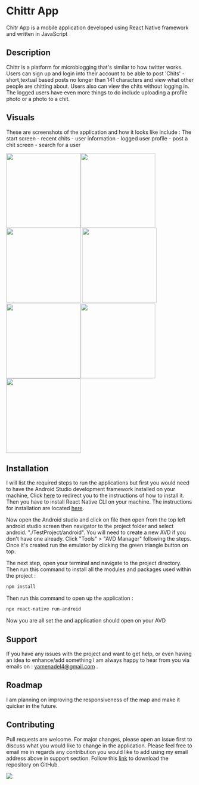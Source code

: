 # Chittr App

Chitr App is a mobile application developed using React Native framework and written in JavaScript

## Description
Chittr is a platform for microblogging that's similar to how twitter works. Users 
can sign up and login into their account to be able to post 'Chits' - short,textual based posts no longer than 141 characters and view what other people are chitting about. Users also can view the chits without logging in.
The logged users have even more things to do include uploading a profile photo or a photo to a chit.  

## Visuals
These are screenshots of the application and how it looks like include : The start screen - recent chits - user information - logged user profile - post a chit screen - search for a user

<img src = "images/start.PNG" width = "200"><img src = "images/signup.PNG" width = "200"><img src = "images/Recent.PNG" width = "200"> <img src = "images/userinfo.PNG" width = "200"><img src = "images/MyProfile.PNG" width = "200"><img src = "images/post.PNG" width = "200"><img src = "images/search.PNG" width = "200">

## Installation

I will list the required steps to run the applications but first you would need to have the Android Studio development framework installed on your machine, Click [here](https://developer.android.com/studio) to redirect you to the instructions of how to install it. Then you have to install React Native CLl on your machine. The instructions for installation are located [here](https://facebook.github.io/react-native/docs/getting-started).

Now open the Android studio and click on file then open from the top left android studio screen then navigator to the project folder and select android. "./TestProject/android". You will need to create a new AVD if you don't have one already. Click "Tools" > "AVD Manager" following the steps. Once it's created run the emulator by clicking the green triangle button on top.

The next step, open your terminal and navigate to the project directory. Then run this command to install all the modules and packages used within the project :

```bash
npm install
```
Then run this command to open up the application :
```bash
npx react-native run-android
```
Now you are all set the and application should open on your AVD 

## Support
If you have any issues with the project and want to get help, or even having an idea to enhance/add something I am always happy to hear from you via emails on : yamenadel4@gmail.com .

## Roadmap
I am planning on improving the responsiveness of the map and make it quicker in the future. 

## Contributing
Pull requests are welcome. For major changes, please open an issue first to discuss what you would like to change in the application. Please feel free to email me in regards any contribution you would like to add using my email address above in support section. Follow this [link](https://github.com/YamenEdel/chitr) to download the repository on GitHub. 

<img src="screenRecording/screenrecord.gif">
